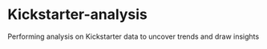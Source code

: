 # Kickstarter-analysis
Performing analysis on  Kickstarter data to uncover trends and draw insights
